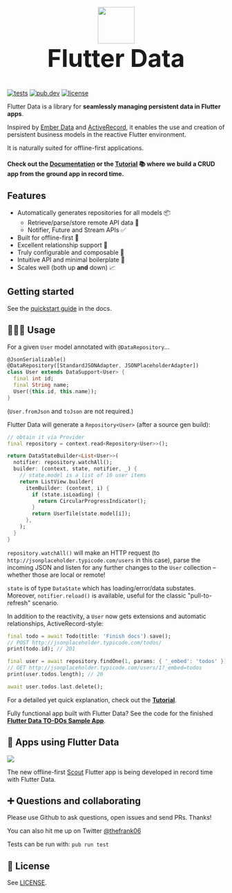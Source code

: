 <p align="center" style="margin-bottom: 0px;">
  <img src="https://avatars2.githubusercontent.com/u/61839689?s=200&v=4" width="85px">
</p>

<h1 align="center" style="margin-top: 0px; font-size: 4em;">Flutter Data</h1>

[![tests](https://img.shields.io/github/workflow/status/flutterdata/flutter_data/test/master?label=tests&labelColor=333940&logo=github)](https://github.com/flutterdata/flutter_data/actions) [![pub.dev](https://img.shields.io/pub/v/flutter_data?label=pub.dev&labelColor=333940&logo=dart)](https://pub.dev/packages/flutter_data) [![license](https://img.shields.io/github/license/flutterdata/flutter_data?color=%23007A88&labelColor=333940&logo=mit)](https://github.com/flutterdata/flutter_data/blob/master/LICENSE)

Flutter Data is a library for **seamlessly managing persistent data in Flutter apps**.

Inspired by [Ember Data](https://github.com/emberjs/data) and [ActiveRecord](https://guides.rubyonrails.org/active_record_basics.html), it enables the use and creation of persistent business models in the reactive Flutter environment.

It is naturally suited for offline-first applications.

#### Check out the [Documentation](https://flutterdata.dev) or the [Tutorial](https://flutterdata.dev/tutorial) 📚 where we build a CRUD app from the ground app in record time.

## Features

 - Automatically generates repositories for all models 📦
   - Retrieve/parse/store remote API data 🚀
   - Notifier, Future and Stream APIs ✅
 - Built for offline-first 🔌
 - Excellent relationship support 🎎
 - Truly configurable and composable 🧱
 - Intuitive API and minimal boilerplate 🤩
 - Scales well (both up **and** down) 📈 

## Getting started

See the [quickstart guide](https://flutterdata.dev/quickstart) in the docs.

## 👩🏾‍💻 Usage

For a given `User` model annotated with `@DataRepository`...

```dart
@JsonSerializable()
@DataRepository([StandardJSONAdapter, JSONPlaceholderAdapter])
class User extends DataSupport<User> {
  final int id;
  final String name;
  User({this.id, this.name});
}
```

(`User.fromJson` and `toJson` are not required.)

Flutter Data will generate a `Repository<User>` (after a source gen build):

```dart
// obtain it via Provider
final repository = context.read<Repository<User>>();

return DataStateBuilder<List<User>>(
  notifier: repository.watchAll();
  builder: (context, state, notifier, _) {
    // state.model is a list of 10 user items
    return ListView.builder(
      itemBuilder: (context, i) {
        if (state.isLoading) {
          return CircularProgressIndicator();
        }
        return UserTile(state.model[i]);
      },
    );
  }
}
```

`repository.watchAll()` will make an HTTP request (to `http://jsonplaceholder.typicode.com/users` in this case), parse the incoming JSON and listen for any further changes to the `User` collection – whether those are local or remote!

`state` is of type `DataState` which has loading/error/data substates. Moreover, `notifier.reload()` is available, useful for the classic "pull-to-refresh" scenario.

In addition to the reactivity, a `User` now gets extensions and automatic relationships, ActiveRecord-style:

```dart
final todo = await Todo(title: 'Finish docs').save();
// POST http://jsonplaceholder.typicode.com/todos/
print(todo.id); // 201

final user = await repository.findOne(1, params: { '_embed': 'todos' });
// GET http://jsonplaceholder.typicode.com/users/1?_embed=todos
print(user.todos.length); // 20

await user.todos.last.delete();
```

For a detailed yet quick explanation, check out the **[Tutorial](https://flutterdata.dev/tutorial)**.

Fully functional app built with Flutter Data? See the code for the finished **[Flutter Data TO-DOs Sample App](https://github.com/flutterdata/flutter_data_todos)**.

## 📲 Apps using Flutter Data

![](https://mk0scoutforpetsedheb.kinstacdn.com/wp-content/uploads/scout.svg)

The new offline-first [Scout](https://scoutforpets.com) Flutter app is being developed in record time with Flutter Data.

## ➕ Questions and collaborating

Please use Github to ask questions, open issues and send PRs. Thanks!

You can also hit me up on Twitter [@thefrank06](https://twitter.com/thefrank06)

Tests can be run with: `pub run test`

## 📝 License

See [LICENSE](https://github.com/flutterdata/flutter_data/blob/master/LICENSE).